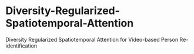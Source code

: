 # Diversity-Regularized-Spatiotemporal-Attention
Diversity Regularized Spatiotemporal Attention for Video-based Person Re-identification
